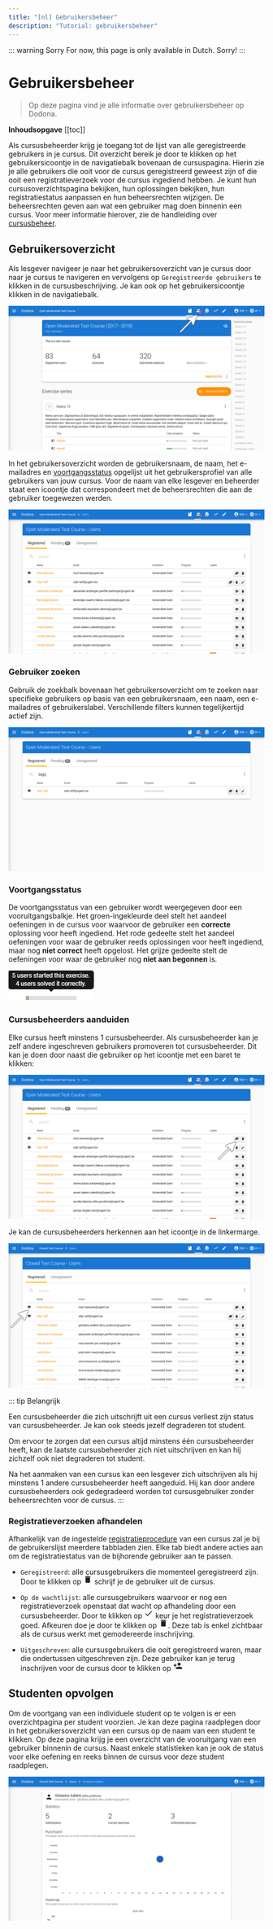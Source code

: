 ```yaml
---
title: "[nl] Gebruikersbeheer"
description: "Tutorial: gebruikersbeheer"
---
```


::: warning Sorry
For now, this page is only available in Dutch. Sorry!
:::

# Gebruikersbeheer
> Op deze pagina vind je alle informatie over gebruikersbeheer op Dodona.

**Inhoudsopgave**
[[toc]]

Als cursusbeheerder krijg je toegang tot de lijst van alle geregistreerde gebruikers in je cursus. Dit overzicht bereik je door te klikken op het gebruikersicoontje in de navigatiebalk bovenaan de cursuspagina. Hierin zie je alle gebruikers die ooit voor de cursus geregistreerd geweest zijn of die ooit een registratieverzoek voor de cursus ingediend hebben. Je kunt hun cursusoverzichtspagina bekijken, hun oplossingen bekijken, hun registratiestatus aanpassen en hun beheersrechten wijzigen. De beheersrechten geven aan wat een gebruiker mag doen binnenin een cursus. Voor meer informatie hierover, zie de handleiding over [cursusbeheer](../course-management).


## Gebruikersoverzicht

Als lesgever navigeer je naar het gebruikersoverzicht van je cursus door naar je cursus te navigeren en vervolgens op `Geregistreerde gebruikers` te klikken in de cursusbeschrijving. Je kan ook op het gebruikersicoontje klikken in de navigatiebalk.

![admin menu users](./staff.course_users.png)

In het gebruikersoverzicht worden de gebruikersnaam, de naam, het e-mailadres en [voortgangsstatus](#voortgangsstatus) opgelijst uit het gebruikersprofiel van alle gebruikers van jouw cursus. Voor de naam van elke lesgever en beheerder staat een icoontje dat correspondeert met de beheersrechten die aan de gebruiker toegewezen werden.

![gebruikers](./staff.users.png)

### Gebruiker zoeken

Gebruik de zoekbalk bovenaan het gebruikersoverzicht om te zoeken naar specifieke gebruikers op basis van een gebruikersnaam, een naam, een e-mailadres of gebruikerslabel. Verschillende filters kunnen tegelijkertijd actief zijn.

![gefilterde lijst](./staff.users_filtered.png)

### Voortgangsstatus
De voortgangsstatus van een gebruiker wordt weergegeven door een vooruitgangsbalkje. Het groen-ingekleurde deel stelt het aandeel oefeningen in de cursus voor waarvoor de gebruiker een **correcte** oplossing voor heeft ingediend. Het rode gedeelte stelt het aandeel oefeningen voor waar de gebruiker reeds oplossingen voor heeft ingediend, maar nog **niet correct** heeft opgelost. Het grijze gedeelte stelt de oefeningen voor waar de gebruiker nog **niet aan begonnen** is.

![statistics](./user_progress_statistics.png)

### Cursusbeheerders aanduiden

Elke cursus heeft minstens 1 cursusbeheerder. Als cursusbeheerder kan je zelf andere ingeschreven gebruikers promoveren tot cursusbeheerder. Dit kan je doen door naast die gebruiker op het icoontje met een baret te klikken:

![beheersrechten bewerken](./staff.users_edit_permissions.png)

Je kan de cursusbeheerders herkennen aan het icoontje in de linkermarge.

![beheerder in gebruikersoverzicht](./staff.course_users_admin.png)

::: tip Belangrijk

Een cursusbeheerder die zich uitschrijft uit een cursus verliest zijn status van cursusbeheerder. Je kan ook steeds jezelf degraderen tot student.

Om ervoor te zorgen dat een cursus altijd minstens één cursusbeheerder heeft, kan de laatste cursusbeheerder zich niet uitschrijven en kan hij zichzelf ook niet degraderen tot student.

Na het aanmaken van een cursus kan een lesgever zich uitschrijven als hij minstens 1 andere cursusbeheerder heeft aangeduid. Hij kan door andere cursusbeheerders ook gedegradeerd worden tot cursusgebruiker zonder beheersrechten voor de cursus.
:::

### Registratieverzoeken afhandelen

Afhankelijk van de ingestelde [registratieprocedure](../creating-a-course/#cursuseigenschappen) van een cursus zal je bij de gebruikerslijst meerdere tabbladen zien. Elke tab biedt andere acties aan om de registratiestatus van de bijhorende gebruiker aan te passen.

* `Geregistreerd`: alle cursusgebruikers die momenteel geregistreerd zijn.
  Door te klikken op ![unregister](../../../../images/staff_registration_icons/unregister.png) schrijf je de gebruiker uit de cursus.

* `Op de wachtlijst`: alle cursusgebruikers waarvoor er nog een registratieverzoek openstaat dat wacht op afhandeling door een cursusbeheerder.
  Door te klikken op ![approve](../../../../images/staff_registration_icons/approve.png) keur je het registratieverzoek goed. Afkeuren doe je door te klikken op ![decline](../../../../images/staff_registration_icons/decline.png). Deze tab is enkel zichtbaar als de cursus werkt met gemodereerde inschrijving.

* `Uitgeschreven`: alle cursusgebruikers die ooit geregistreerd waren, maar die ondertussen uitgeschreven zijn.
  Deze gebruiker kan je terug inschrijven voor de cursus door te klikken op ![register](../../../../images/staff_registration_icons/register.png)

## Studenten opvolgen
Om de voortgang van een individuele student op te volgen is er een overzichtpagina per student voorzien. Je kan deze pagina raadplegen door in het gebruikersoverzicht van een cursus op de naam van een student te klikken. Op deze pagina krijg je een overzicht van de vooruitgang van een gebruiker binnenin de cursus. Naast enkele statistieken kan je ook de status voor elke oefening en reeks binnen de cursus voor deze student raadplegen.

![cursusoverzicht](./staff.user_course_overview.png)
